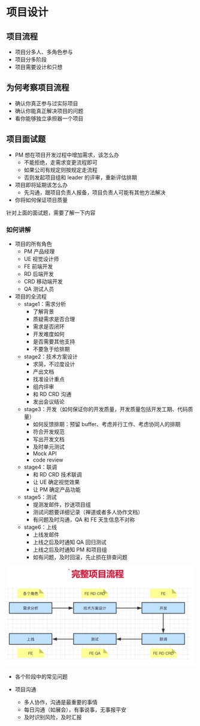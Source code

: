 # 项目设计

## 项目流程

- 项目分多人、多角色参与
- 项目分多阶段
- 项目需要设计和只想

## 为何考察项目流程

- 确认你真正参与过实际项目
- 确认你能真正解决项目的问题
- 看你能够独立承担器一个项目

## 项目面试题

- PM 想在项目开发过程中增加需求，该怎么办
  - 不能拒绝，走需求变更流程即可
  - 如果公司有规定则按规定走流程
  - 否则发起项目组和 leader 的评审，重新评估排期
- 项目即将延期该怎么办
  - 先沟通，跟项目负责人报备，项目负责人可能有其他方法解决
- 你将如何保证项目质量

针对上面的面试题，需要了解一下内容

### 如何讲解

- 项目的所有角色
  - PM 产品经理
  - UE 视觉设计师
  - FE 前端开发
  - RD 后端开发
  - CRD 移动端开发
  - QA 测试人员
- 项目的全流程
  - stage1：需求分析
    - 了解背景
    - 质疑需求是否合理
    - 需求是否闭环
    - 开发难度如何
    - 是否需要其他支持
    - 不要急于给排期
  - stage2：技术方案设计
    - 求简，不过度设计
    - 产出文档
    - 找准设计重点
    - 组内评审
    - 和 RD CRD 沟通
    - 发出会议结论
  - stage3：开发（如何保证你的开发质量，开发质量包括开发工期、代码质量）
    - 如何反馈排期：预留 buffer、考虑并行工作、考虑协同人的排期
    - 符合开发规范
    - 写出开发文档
    - 及时单元测试
    - Mock API
    - code review
  - stage4：联调
    - 和 RD CRD 技术联调
    - 让 UE 确定视觉效果
    - 让 PM 确定产品功能
  - stage5：测试
    - 提测发邮件，抄送项目组
    - 测试问题要详细记录（禅道或者多人协作文档）
    - 有问题及时沟通，QA 和 FE 天生信息不对称
  - stage6：上线
    - 上线发邮件
    - 上线之后及时通知 QA 回归测试
    - 上线之后及时通知 PM 和项目组
    - 如有问题，及时回滚，先止损在排查问题

![image](../../images/完整项目流程.png)

- 各个阶段中的常见问题

- 项目沟通
  - 多人协作，沟通是最重要的事情
  - 每日沟通（如展会），有事说事，无事报平安
  - 及时识别风险，及时汇报
